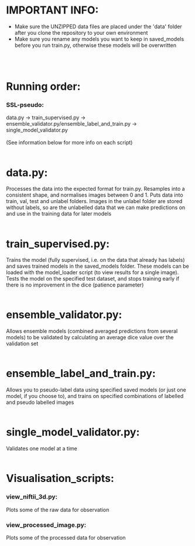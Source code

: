 # **IMPORTANT INFO:**
- Make sure the UNZIPPED data files are placed under the 'data' folder after you clone the repository to your own environment <br />
- Make sure you rename any models you want to keep in saved_models before you run train.py, otherwise these models will be overwritten <br />
<br />
<br />

# **Running order:**
### SSL-pseudo: <br />

data.py -> train_supervised.py  -> ensemble_validator.py/ensemble_label_and_train.py -> single_model_validator.py 
<br />
<br />
(See information below for more info on each script) 
<br />
<br />
  
# **data.py:**
Processes the data into the expected format for train.py. Resamples into a consistent shape, and normalises images between 0 and 1. Puts data into train, val, test and unlabel folders. Images in the unlabel folder are stored without labels, so are the unlabelled data that we can make predictions on and use in the training data for later models
<br />
<br />

# **train_supervised.py:**
Trains the model (fully supervised, i.e. on the data that already has labels) and saves trained models in the saved_models folder. These models can be loaded with the model_loader script (to view results for a single image). Tests the model on the specified test dataset, and stops training early if there is no improvement in the dice (patience parameter)
<br />
<br />

# **ensemble_validator.py:**
Allows ensemble models (combined averaged predictions from several models) to be validated by calculating an average dice value over the validation set
<br />
<br />

# **ensemble_label_and_train.py:**
Allows you to pseudo-label data using specified saved models (or just one model, if you choose to), and trains on specified combinations of labelled and pseudo labelled images
<br />
<br />

# **single_model_validator.py:**
Validates one model at a time
<br />
<br />

# **Visualisation_scripts:**
### **view_niftii_3d.py:**
Plots some of the raw data for observation
<br />

### **view_processed_image.py:**
Plots some of the processed data for observation
<br />

